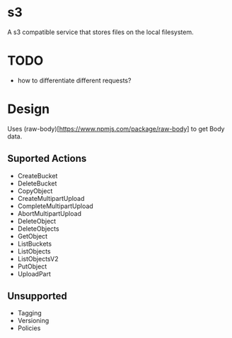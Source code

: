 # s3

A s3 compatible service that stores files on the local filesystem.

# TODO
- how to differentiate different requests?

# Design
Uses (raw-body)[https://www.npmjs.com/package/raw-body] to get Body data.

## Suported Actions
- CreateBucket
- DeleteBucket
- CopyObject
- CreateMultipartUpload
- CompleteMultipartUpload
- AbortMultipartUpload
- DeleteObject
- DeleteObjects
- GetObject
- ListBuckets
- ListObjects
- ListObjectsV2
- PutObject
- UploadPart

## Unsupported
- Tagging
- Versioning
- Policies